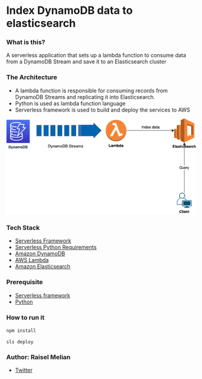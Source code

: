 # Index DynamoDB data to elasticsearch

### What is this?
A serverless application that sets up a lambda function to consume data from a DynamoDB Stream and save it to an Elasticsearch cluster

### The Architecture
* A lambda function is responsible for consuming records from DynamoDB Streams and replicating it into Elasticsearch. 
* Python is used as lambda function language
* Serverless framework is used to build and deploy the services to AWS

![Diagram](assets/diagram.png)


### Tech Stack
* [Serverless Framework](https://www.serverless.com/)
* [Serverless Python Requirements](https://github.com/UnitedIncome/serverless-python-requirements#readme)
* [Amazon DynamoDB](https://aws.amazon.com/dynamodb/)
* [AWS Lambda](https://aws.amazon.com/lambda/)
* [Amazon Elasticsearch](https://aws.amazon.com/elasticsearch-service/)


### Prerequisite
* [Serverless framework](https://www.serverless.com/framework/docs/providers/aws/guide/installation/)
* [Python](https://wiki.python.org/moin/BeginnersGuide/Download)


### How to run it
```
npm install
```
```
sls deploy
```

### Author: Raisel Melian
* [Twitter](https://twitter.com/raiselmelian)